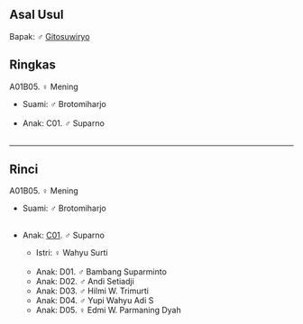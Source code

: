 ## Asal Usul

Bapak: ♂ [Gitosuwiryo][up] 

## Ringkas

A01B05. ♀ Mening
	<br/>

*	Suami: ♂ Brotomiharjo
	<br/><br/>
*	Anak: C01. ♂ Suparno
	<br/><br/>

-- -- --

## Rinci

A01B05. ♀ Mening
	<br/>

*	Suami: ♂ Brotomiharjo
	<br/><br/>
	
*	Anak: [C01][A01B05C01]. ♂ Suparno
	*	Istri: ♀ Wahyu Surti
	<br/><br/>
	*	Anak: D01. ♂ Bambang Suparminto
	*	Anak: D02. ♂ Andi Setiadji
	*	Anak: D03. ♂ Hilmi W. Trimurti
	*	Anak: D04. ♂ Yupi Wahyu Adi S
	*	Anak: D05. ♀ Edmi W. Parmaning Dyah
	<br/><br/>

[up]: https://github.com/epsi-rns/gitodipuro/blob/master/tree/A01.md

[A01B05C01]: https://github.com/epsi-rns/gitodipuro/blob/master/tree/A01/B05/C01.md
